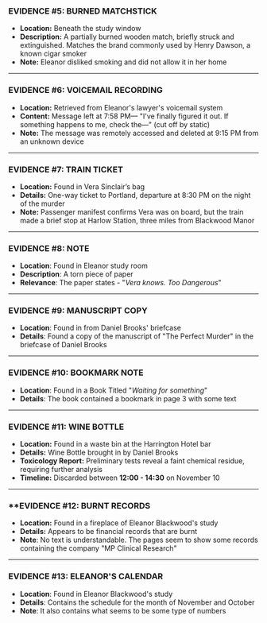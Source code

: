 ### **EVIDENCE #5: BURNED MATCHSTICK**

- **Location:** Beneath the study window
- **Description:** A partially burned wooden match, briefly struck and extinguished. Matches the brand commonly used by Henry Dawson, a known cigar smoker
- **Note:** Eleanor disliked smoking and did not allow it in her home

---

### **EVIDENCE #6: VOICEMAIL RECORDING**

- **Location:** Retrieved from Eleanor's lawyer's voicemail system
- **Content:** Message left at 7:58 PM— "I've finally figured it out. If something happens to me, check the—" (cut off by static)
- **Note:** The message was remotely accessed and deleted at 9:15 PM from an unknown device

---

### **EVIDENCE #7: TRAIN TICKET**

- **Location:** Found in Vera Sinclair’s bag
- **Details:** One-way ticket to Portland, departure at 8:30 PM on the night of the murder
- **Note:** Passenger manifest confirms Vera was on board, but the train made a brief stop at Harlow Station, three miles from Blackwood Manor

---

### **EVIDENCE #8: NOTE**

- **Location**: Found in Eleanor study room
- **Description**: A torn piece of paper
- **Relevance**: The paper states - "*Vera knows. Too Dangerous*"

---

### **EVIDENCE #9: MANUSCRIPT COPY**

- **Location**: Found in from Daniel Brooks' briefcase
- **Details**: Found a copy of the manuscript of "The Perfect Murder" in the briefcase of Daniel Brooks

---

### **EVIDENCE #10: BOOKMARK NOTE**

- **Location**: Found in a Book Titled "*Waiting for something*"
- **Details**: The book contained a bookmark in page 3 with some text

---

### **EVIDENCE #11: WINE BOTTLE**

- **Location:** Found in a waste bin at the Harrington Hotel bar
- **Details:** Wine Bottle brought in by Daniel Brooks
- **Toxicology Report:** Preliminary tests reveal a faint chemical residue, requiring further analysis
- **Timeline:** Discarded between **12:00 - 14:30** on November 10

---

### **EVIDENCE #12: BURNT RECORDS

- **Location:** Found in a fireplace of Eleanor Blackwood's study
- **Details:** Appears to be financial records that are burnt
- **Note**: No text is understandable. The pages seem to show some records containing the company "MP Clinical Research"

---

### **EVIDENCE #13: ELEANOR'S CALENDAR**

- **Location**: Found in Eleanor Blackwood's study
- **Details**: Contains the schedule for the month of November and October
- **Note**: It also contains what seems to be some type of numbers